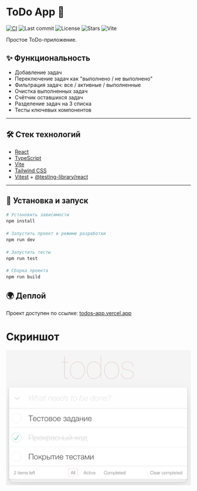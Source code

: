 # ToDo App 📝
[![CI](https://github.com/Jarweb01/todos-app/actions/workflows/ci.yml/badge.svg)](https://github.com/Jarweb01/todos-app/actions/workflows/ci.yml)
![Last commit](https://img.shields.io/github/last-commit/Jarweb01/todos-app)
![License](https://img.shields.io/github/license/Jarweb01/todos-app)
![Stars](https://img.shields.io/github/stars/Jarweb01/todos-app?style=social)
![Vite](https://img.shields.io/badge/built%20with-vite-646CFF.svg)

Простое ToDo-приложение.

## ✨ Функциональность

- Добавление задач
- Переключение задач как "выполнено / не выполнено"
- Фильтрация задач: все / активные / выполненные
- Очистка выполненных задач
- Счётчик оставшихся задач
- Разделение задач на 3 списка
- Тесты ключевых компонентов

---

## 🛠️ Стек технологий

- [React](https://react.dev/)
- [TypeScript](https://www.typescriptlang.org/)
- [Vite](https://vitejs.dev/)
- [Tailwind CSS](https://tailwindcss.com/)
- [Vitest](https://vitest.dev/) + [@testing-library/react](https://testing-library.com/)

---

## 🚀 Установка и запуск

```bash
# Установить зависимости
npm install

# Запустить проект в режиме разработки
npm run dev

# Запустить тесты
npm run test

# Сборка проекта
npm run build
```
## 🌍 Деплой

Проект доступен по ссылке: [todos-app.vercel.app](https://todo-app-seven-phi-12.vercel.app/)

# Скриншот
![Скриншот](./screenshot.png)
